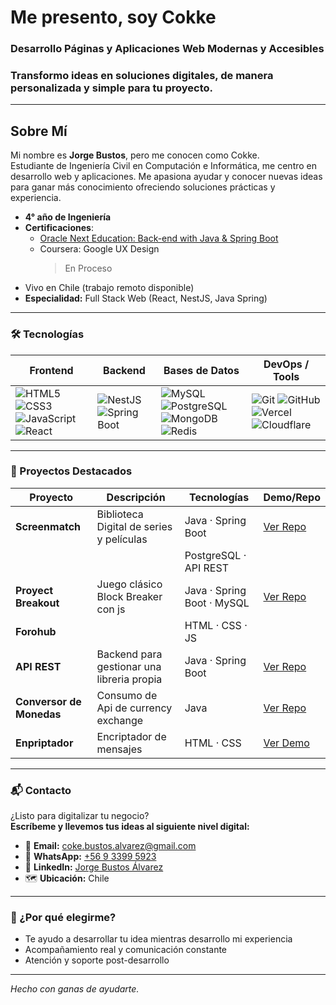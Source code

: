 # Me presento, soy **Cokke**

### Desarrollo Páginas y Aplicaciones Web Modernas y Accesibles
### Transformo ideas en soluciones digitales, de manera personalizada y simple para tu proyecto.

---

## Sobre Mí

Mi nombre es **Jorge Bustos**, pero me conocen como Cokke.  
Estudiante de Ingeniería Civil en Computación e Informática, me centro en desarrollo web y aplicaciones. Me apasiona ayudar y conocer nuevas ideas para ganar más conocimiento ofreciendo soluciones prácticas y experiencia.

- **4° año de Ingeniería**
- **Certificaciones**:
  - [Oracle Next Education: Back-end with Java & Spring Boot](https://app.aluracursos.com/program/certificate/4c3722e3-852c-495b-844c-8acdf1775114)
  - Coursera: Google UX Design
    > En Proceso
- Vivo en Chile (trabajo remoto disponible)
- **Especialidad:** Full Stack Web (React, NestJS, Java Spring)

---

### 🛠️ Tecnologías

| Frontend | Backend | Bases de Datos | DevOps / Tools |
| -------- | ------- | -------------- | -------------- |
| ![HTML5](https://img.shields.io/badge/HTML5-E34F26?style=flat&logo=html5&logoColor=fff) ![CSS3](https://img.shields.io/badge/CSS3-1572B6?style=flat&logo=css3&logoColor=fff) ![JavaScript](https://img.shields.io/badge/JavaScript-F7DF1E?style=flat&logo=javascript&logoColor=000) ![React](https://img.shields.io/badge/React-61DAFB?style=flat&logo=react&logoColor=000) | ![NestJS](https://img.shields.io/badge/NestJS-E0234E?style=flat&logo=nestjs&logoColor=fff) ![Spring Boot](https://img.shields.io/badge/Spring%20Boot-6DB33F?style=flat&logo=spring-boot&logoColor=fff) | ![MySQL](https://img.shields.io/badge/MySQL-4479A1?style=flat&logo=mysql&logoColor=fff) ![PostgreSQL](https://img.shields.io/badge/PostgreSQL-4169E1?style=flat&logo=postgresql&logoColor=fff) ![MongoDB](https://img.shields.io/badge/MongoDB-47A248?style=flat&logo=mongodb&logoColor=fff) ![Redis](https://img.shields.io/badge/Redis-DC382D?style=flat&logo=redis&logoColor=fff) | ![Git](https://img.shields.io/badge/Git-F05032?style=flat&logo=git&logoColor=fff) ![GitHub](https://img.shields.io/badge/GitHub-181717?style=flat&logo=github&logoColor=fff) ![Vercel](https://img.shields.io/badge/Vercel-000?style=flat&logo=vercel&logoColor=fff) ![Cloudflare](https://img.shields.io/badge/Cloudflare-F38020?style=flat&logo=cloudflare&logoColor=fff) |

---

### 🧩 Proyectos Destacados

<!-- Actualiza los enlaces a tus repositorios reales cuando estén listos -->
| Proyecto                     | Descripción                                    | Tecnologías                 | Demo/Repo                                               |
|------------------------------|------------------------------------------------|-----------------------------|---------------------------------------------------------|
| **Screenmatch**              | Biblioteca Digital de series y películas       | Java · Spring Boot          | [Ver Repo](https://github.com/C0kke/Screenmatch)        |
|                              |                                                | PostgreSQL · API REST       |                                                         |
| **Proyect Breakout**         | Juego clásico Block Breaker con js             | Java · Spring Boot · MySQL  | [Ver Repo](https://github.com/C0kke/ProyectBreakout)    |
| **Forohub**                  |                                                | HTML · CSS · JS             |                                                         |
| **API REST**                 | Backend para gestionar una libreria propia     | Java · Spring Boot          | [Ver Repo](https://github.com/C0kke/Literalura)         |
| **Conversor de Monedas**     | Consumo de Api de currency exchange            | Java                        | [Ver Repo](https://github.com/C0kke/ConversorDeMonedas) |
| **Enpriptador**              | Encriptador de mensajes                        | HTML · CSS                  | [Ver Demo](https://C0kke.github.io/Encriptador)         |

---

### 📬 Contacto

¿Listo para digitalizar tu negocio?  
**Escríbeme y llevemos tus ideas al siguiente nivel digital:**

- 📧 **Email:** [coke.bustos.alvarez@gmail.com](mailto:coke.bustos.alvarez@gmail.com)
- 📱 **WhatsApp:** [+56 9 3399 5923](https://wa.me/56933995923)
- 💼 **LinkedIn:** [Jorge Bustos Álvarez](https://www.linkedin.com/in/jorge-bustos-%C3%A1lvarez-655763262/)
- 🗺️ **Ubicación:** Chile

---

### 🌟 ¿Por qué elegirme?
- Te ayudo a desarrollar tu idea mientras desarrollo mi experiencia
- Acompañamiento real y comunicación constante
- Atención y soporte post-desarrollo

---

_Hecho con ganas de ayudarte._

